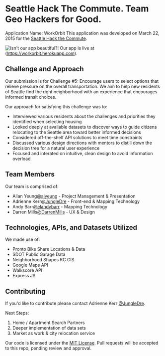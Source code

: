 # Seattle Hack The Commute.  Team Geo Hackers for Good.
Application Name: WorkOrbit
This application was developed on March 22, 2015 for the [Seattle Hack the Commute](http://hackthecommute.seattle.gov/).

![Isn't our app beautiful?!](http://i.imgur.com/i0s7Mr6.png)
Our app is live at (https://workorbit.herokuapp.com).

## Challenge and Approach

Our submission is for Challenge #5: Encourage users to select options that relieve pressure on the overall transportation.
We aim to help new residents of Seattle find the right neighborhood with an experience that encourages informed transit choices.

Our approach for satisfying this challenge was to:

- Interviewed various residents about the challenges and priorities they identified when selecting housing
- Looked deeply at available datasets to discover ways to guide citizens relocating to the Seattle area toward better informed decisions
- Considered off-the-shelf API solutions to meet time constraints
- Discussed various design directions with mentors to distill down the decision tree for a natural user experience
- Focused and interated on intuitive, clean design to avoid information overload


## Team Members

Our team is comprised of:

- Allan Yeung[@alyeung](https://github.com/alyeung) - Project Management & Presentation
- Adrienne Kerr[@JungleDre](https://github.com/jungledre) - Front-end & Mapping Technology
- Andy Barr[@elandybarr](https://github.com/elandybarr) - Mapping Technology
- Darren Mills[@DarrenMills](https://github.com/DarrenRM) - UX & Design

## Technologies, APIs, and Datasets Utilized

We made use of:

- Pronto Bike Share Locations & Data
- SDOT Public Garage Data
- Neighborhood Shapes KC GIS
- Google Maps API
- Walkscore API
- Express JS

## Contributing

If you'd like to contribute please contact Adrienne Kerr [@JungleDre](https://github.com/jungledre).

Next Steps:
1. Home / Apartment Search Partners
2. Deeper implementation of data sets
3. Market as work & city relocation service

Our code is licensed under the [MIT License](LICENSE.md). Pull requests will be accepted to this repo, pending review and approval.
